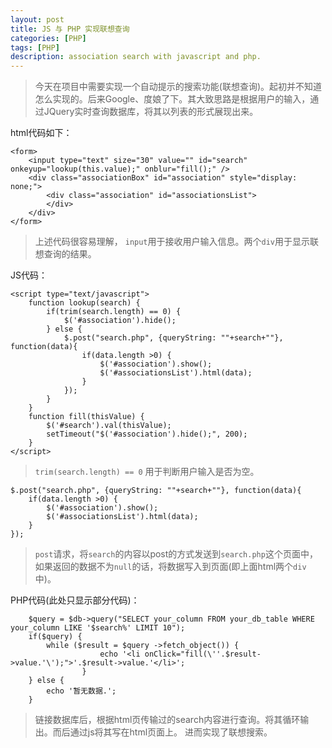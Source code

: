 ```yaml
---
layout: post
title: JS 与 PHP 实现联想查询
categories: [PHP]
tags: [PHP]
description: association search with javascript and php.
---
```


>今天在项目中需要实现一个自动提示的搜索功能(联想查询)。起初并不知道怎么实现的。后来Google、度娘了下。其大致思路是根据用户的输入，通过JQuery实时查询数据库，将其以列表的形式展现出来。

html代码如下：

    <form>
        <input type="text" size="30" value="" id="search" onkeyup="lookup(this.value);" onblur="fill();" />
        <div class="associationBox" id="association" style="display: none;">
            <div class="association" id="associationsList">
            </div>
        </div>
    </form>

>上述代码很容易理解， `input`用于接收用户输入信息。两个`div`用于显示联想查询的结果。

JS代码：

    <script type="text/javascript">
        function lookup(search) {
            if(trim(search.length) == 0) {
                $('#association').hide();
            } else {
                $.post("search.php", {queryString: ""+search+""}, function(data){
                    if(data.length >0) {
                        $('#association').show();
                        $('#associationsList').html(data);
                    }
                });
            }
        }
        function fill(thisValue) {
            $('#search').val(thisValue);
            setTimeout("$('#association').hide();", 200);
        }
    </script>

>`trim(search.length) == 0` 用于判断用户输入是否为空。

    $.post("search.php", {queryString: ""+search+""}, function(data){
        if(data.length >0) {
            $('#association').show();
            $('#associationsList').html(data);
        }
    });

>`post`请求，将`search`的内容以post的方式发送到`search.php`这个页面中，如果返回的数据不为`null`的话，将数据写入到页面(即上面html两个`div`中)。

PHP代码(此处只显示部分代码)：

        $query = $db->query("SELECT your_column FROM your_db_table WHERE your_column LIKE '$search%' LIMIT 10");
        if($query) {
            while ($result = $query ->fetch_object()) {
                        echo '<li onClick="fill(\''.$result->value.'\');">'.$result->value.'</li>';
                    }
        } else {
            echo '暂无数据.';
        }

>链接数据库后，根据html页传输过的search内容进行查询。将其循环输出。而后通过js将其写在html页面上。
>进而实现了联想搜索。

